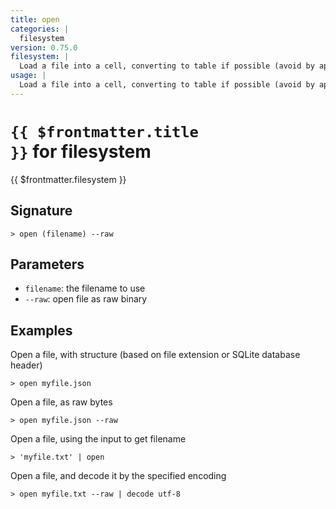 ```yaml
---
title: open
categories: |
  filesystem
version: 0.75.0
filesystem: |
  Load a file into a cell, converting to table if possible (avoid by appending '--raw').
usage: |
  Load a file into a cell, converting to table if possible (avoid by appending '--raw').
---
```


# <code>{{ $frontmatter.title }}</code> for filesystem

<div class='command-title'>{{ $frontmatter.filesystem }}</div>

## Signature

```> open (filename) --raw```

## Parameters

 -  `filename`: the filename to use
 -  `--raw`: open file as raw binary

## Examples

Open a file, with structure (based on file extension or SQLite database header)
```shell
> open myfile.json
```

Open a file, as raw bytes
```shell
> open myfile.json --raw
```

Open a file, using the input to get filename
```shell
> 'myfile.txt' | open
```

Open a file, and decode it by the specified encoding
```shell
> open myfile.txt --raw | decode utf-8
```
